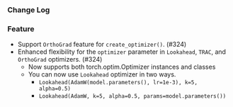 ### Change Log

### Feature

* Support `OrthoGrad` feature for `create_optimizer()`. (#324)
* Enhanced flexibility for the `optimizer` parameter in `Lookahead`, `TRAC`, and `OrthoGrad` optimizers. (#324)
    * Now supports both torch.optim.Optimizer instances and classes
    * You can now use `Lookahead` optimizer in two ways.
        * `Lookahead(AdamW(model.parameters(), lr=1e-3), k=5, alpha=0.5)`
        * `Lookahead(AdamW, k=5, alpha=0.5, params=model.parameters())`
